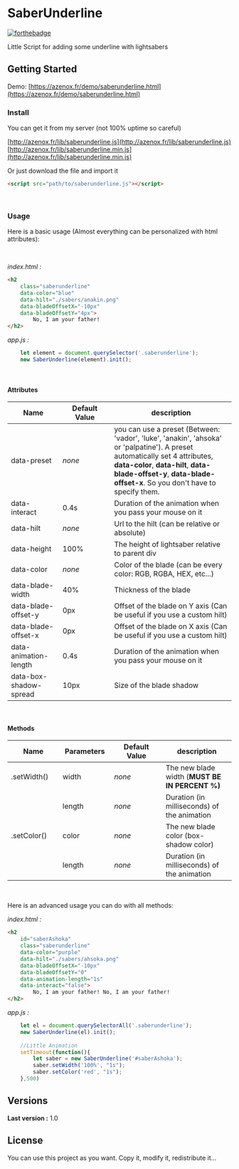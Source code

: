 # SaberUnderline

[![forthebadge](https://forthebadge.com/images/badges/built-with-love.svg)](http://azenox.fr/)

Little Script for adding some underline with lightsabers

## Getting Started

Demo: [https://azenox.fr/demo/saberunderline.html](https://azenox.fr/demo/saberunderline.html)

### Install

You can get it from my server (not 100% uptime so careful)

[http://azenox.fr/lib/saberunderline.js](http://azenox.fr/lib/saberunderline.js)  
[http://azenox.fr/lib/saberunderline.min.js](http://azenox.fr/lib/saberunderline.min.js)

Or just download the file and import it
```html
<script src="path/to/saberunderline.js"></script>
```

<br/>

### Usage

Here is a basic usage (Almost everything can be personalized with html attributes):

<br/>

<i>index.html :</i>
```html
<h2
    class="saberunderline"
    data-color="blue"
    data-hilt="./sabers/anakin.png"
    data-bladeOffsetX="-10px"
    data-bladeOffsetY="4px">
        No, I am your father!
</h2>
```

<i>app.js :</i>
```javascript
    let element = document.querySelector('.saberunderline');
    new SaberUnderline(element).init();
```

<br/>

#### Attributes


<table class="table table-bordered table-striped">
	<thead>
		<tr>
			<th style="width: 100px;">Name</th>
			<th style="width: 100px;">Default Value</th>
			<th>description</th>
		</tr>
	</thead>
	<tbody>
		<tr>
			<td>data-preset</td>
			<td><i>none</i></td>
			<td>you can use a preset (Between: 'vador', 'luke', 'anakin', 'ahsoka' or 'palpatine'). A preset automatically set 4 attributes, <b>data-color</b>, <b>data-hilt</b>, <b>data-blade-offset-y</b>, <b>data-blade-offset-x</b>. So you don't have to specify them.</td>
		</tr>
		<tr>
			<td>data-interact</td>
			<td>0.4s</td>
			<td>Duration of the animation when you pass your mouse on it</td>
		</tr>
		<tr>
			<td>data-hilt</td>
			<td><i>none</i></td>
			<td>Url to the hilt (can be relative or absolute)</td>
		</tr>
		<tr>
			<td>data-height</td>
			<td>100%</td>
			<td>The height of lightsaber relative to parent div</td>
		</tr>
		<tr>
			<td>data-color</td>
			<td><i>none</i></td>
			<td>Color of the blade (can be every color: RGB, RGBA, HEX, etc...)</td>
		</tr>
		<tr>
			<td>data-blade-width</td>
			<td>40%</td>
			<td>Thickness of the blade</td>
		</tr>
		<tr>
			<td>data-blade-offset-y</td>
			<td>0px</td>
			<td>Offset of the blade on Y axis (Can be useful if you use a custom hilt)</td>
		</tr>
		<tr>
			<td>data-blade-offset-x</td>
			<td>0px</td>
			<td>Offset of the blade on X axis (Can be useful if you use a custom hilt)</td>
		</tr>
		<tr>
			<td>data-animation-length</td>
			<td>0.4s</td>
			<td>Duration of the animation when you pass your mouse on it</td>
		</tr>
		<tr>
			<td>data-box-shadow-spread</td>
			<td>10px</td>
			<td>Size of the blade shadow</td>
		</tr>
	</tbody>
</table>

<br/>

#### Methods

<table class="table table-bordered table-striped">
	<thead>
		<tr>
			<th style="width: 100px;">Name</th>
			<th style="width: 100px;">Parameters</th>
			<th style="width: 100px;">Default Value</th>
			<th>description</th>
		</tr>
	</thead>
	<tbody>
		<tr>
			<td>.setWidth()</td>
			<td>width</td>
			<td><i>none</i></td>
			<td>The new blade width (<b>MUST BE IN PERCENT %)</b></td>
		</tr>
		<tr>
			<td></td>
			<td>length</td>
			<td><i>none</i></td>
			<td>Duration (in milliseconds) of the animation</td>
		</tr>
		<tr>
			<td>.setColor()</td>
			<td>color</td>
			<td><i>none</i></td>
			<td>The new blade color (box-shadow color)</td>
		</tr>
		<tr>
			<td></td>
			<td>length</td>
			<td><i>none</i></td>
			<td>Duration (in milliseconds) of the animation</td>
		</tr>
	</tbody>
</table>

<br />

Here is an advanced usage you can do with all methods:

<i>index.html :</i>
```html
<h2
    id="saberAshoka"
    class="saberunderline"
    data-color="purple"
    data-hilt="./sabers/ahsoka.png"
    data-bladeOffsetX="-10px"
    data-bladeOffsetY="0"
    data-animation-length="1s"
    data-interact="false">
        No, I am your father! No, I am your father!
</h2>
```

<i>app.js :</i>
```javascript
    let el = document.querySelectorAll('.saberunderline');
    new SaberUnderline(el).init();
    
    //Little Animation
    setTimeout(function(){
        let saber = new SaberUnderline('#saberAshoka');
        saber.setWidth('100%', "1s");
        saber.setColor('red', "1s");
    },500)
```


## Versions
**Last version :** 1.0



## License

You can use this project as you want. Copy it, modify it, redistribute it...


